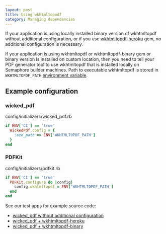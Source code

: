 ```yaml
---
layout: post
title: Using wkhtmltopodf
category: Managing dependencies
---
```


If your application is using locally installed binary version of wkhtmltopdf without additional configuration, or if you use [wkhtmltopdf-heroku](https://github.com/bradphelan/wkhtmltopdf-heroku) gem, no additional configuration is necessary.

If your application is using wkhtmltopdf or wkhtmltopdf-binary gem or binary version is installed on custom location, then you need to tell your PDF generator tool to use wkhtmltopdf that is installed locally on Semaphore builder machines. Path to executable wkhtmltopdf is stored in `WKHTMLTOPDF_PATH` [environment variable](/docs/available-environment-variables.html).

## Example configuration

### wicked_pdf

config/initializers/wicked_pdf.rb

```ruby
if ENV['CI'] == 'true'
  WickedPdf.config = {
    :exe_path => ENV['WKHTMLTOPDF_PATH']
  }
end
```

### PDFKit

config/initializers/pdfkit.rb

```ruby
if ENV['CI'] == 'true'
  PDFKit.configure do |config|
    config.wkhtmltopdf = ENV['WKHTMLTOPDF_PATH']
  end
end
```

See our test apps for example source code:

- [wicked_pdf without additional configuration](https://github.com/renderedtext/testapp-capybara-webkit/tree/pdf)
- [wicked_pdf + wkhtmltopdf-heroku](https://github.com/renderedtext/testapp-capybara-webkit/tree/wkhtmltopdf-heroku)
- [wicked_pdf + wkhtmltopdf-binary](https://github.com/renderedtext/testapp-capybara-webkit/tree/wkhtmltopdf-binary)
